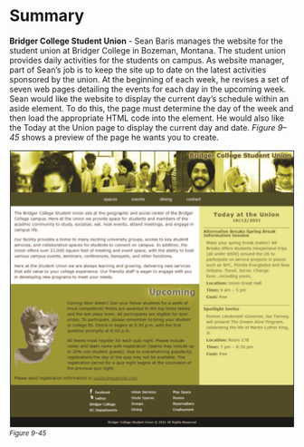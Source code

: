 # Summary

**Bridger College Student Union** - Sean Baris manages the website for the student union at Bridger College in Bozeman, Montana. The student union provides daily activities for the students on campus. As website manager, part of Sean’s job is to keep the site up to date on the latest activities sponsored by the union. At the beginning of each week, he revises a set of seven web pages detailing the events for each day in the upcoming week. Sean would like the website to display the current day’s schedule within an aside element. To do this, the page must determine the day of the week and then load the appropriate HTML code into the element. He would also like the Today at the Union page to display the current day and date. *Figure 9–45* shows a preview of the page he wants you to create.


![A homepage preview of “Bridger College Student Union” website displays the current day’s schedule and daily events.](../assets/hqostqEDTGioenvZFfT2.png)
<sup>*Figure 9-45*</sup>



